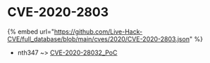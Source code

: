 # CVE-2020-2803
{% embed url="https://github.com/Live-Hack-CVE/full_database/blob/main/cves/2020/CVE-2020-2803.json" %}

* nth347 ~> [CVE-2020-28032_PoC](https://www.alice-snow.ru/2020/database/cve-2020-2803/cve-2020-28032_poc-nth347)